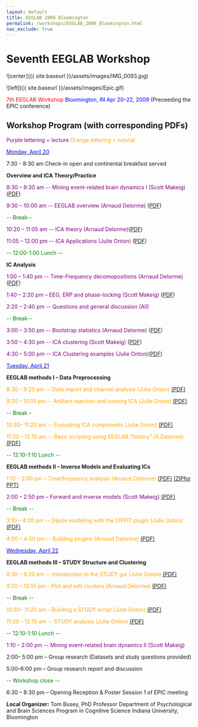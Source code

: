 ```yaml
---
layout: default
title: EEGLAB 2009 Bloomington
permalink: /workshops/EEGLAB_2009_Bloomington.html
nav_exclude: true
---
```


Seventh EEGLAB Workshop
=======================

![center]({{ site.baseurl }}/assets/images/IMG_0093.jpg)

![left]({{ site.baseurl }}/assets/images/Epic.gif) 

<span style="color: red">7th EEGLAB Workshop</span>
<font color=blue>Bloomington, IN
Apr 20–22, 2009</font>
(Preceeding the EPIC conference)


Workshop Program (with corresponding PDFs)
------------------------------------------

<span style="color: purple">Purple lettering = lecture</span>
<span style="color: orange">Orange lettering = tutorial</span>

<u><span style="color: blue">Monday, April 20</span></u>


7:30 - 8:30 am Check-in open and continental breakfast served

**Overview and ICA Theory/Practice**

<span style="color: purple"> 8:30 – 9:30 am -- Mining event-related brain dynamics I (Scott Makeig)</span>([PDF](https://sccn.ucsd.edu/githubwiki/files/eeglab_intro.pdf))

<span style="color: purple"> 9:30 – 10:00 am -- EEGLAB overview (Arnaud Delorme) </span> ([PDF](https://sccn.ucsd.edu/githubwiki/files/lecture_eeglaboverview.pdf))

<font color = green>-- Break--</font>

<span style="color: purple"> 10:20 – 11:05 am -- ICA theory (Arnaud Delorme)</span>([PDF](https://sccn.ucsd.edu/githubwiki/files/ica_indiana.pdf))

<span style="color: purple"> 11:05 – 12:00 pm -- ICA Applications (Julie Onton) </span>
([PDF](https://sccn.ucsd.edu/githubwiki/files/ica_application.pdf))



<font color = green>-- 12:00-1:00 Lunch --</font>

**IC Analysis**


<span style="color: purple">1:00 – 1:40 pm -- Time-Frequency decomopositions (Arnaud Delorme) </span>
([PDF](https://sccn.ucsd.edu/githubwiki/files/lecture_timefreq.pdf))

<span style="color: purple">1:40 – 2:20 pm – EEG, ERP and phase-locking (Scott Makeig)</span>
([PDF](https://sccn.ucsd.edu/githubwiki/files/indiana_phaselocking.pdf))

<span style="color: purple">2:20 – 2:40 pm -- Questions and general discussion (All)</span>


<font color = green>-- Break--</font>

<span style="color: purple">3:00 – 3:50 pm -- Bootstrap statistics (Arnaud
Delorme) ([PDF](https://sccn.ucsd.edu/githubwiki/files/lecture_statistics.pdf)) </span>

<span style="color: purple">3:50 – 4:30 pm -- ICA clustering (Scott Makeig)</span>
([PDF](https://sccn.ucsd.edu/githubwiki/files/eeglab_indiana_clustering.pdf))

<span style="color: purple">4:30 – 5:00 pm -- ICA Clustering examples (Julie Onton)</span>([PDF](https://sccn.ucsd.edu/githubwiki/files/clusteringexamples.pdf))

<u><span style="color: blue">Tuesday, April 21</span></u>

**EEGLAB methods I – Data Preprocessing**




<span style="color: orange">8:30 – 9:20 am -- Data import and channel analysis (Julie Onton)</span>
[(PDF)](https://sccn.ucsd.edu/githubwiki/files/practicum_1_data_import.pdf)

<span style="color: orange">9:20 – 10:10 pm -- Artifact rejection and running ICA (Julie Onton)</span>
[(PDF)](https://sccn.ucsd.edu/githubwiki/files/practicum_2_preprocess_ica.pdf)

<span style="color: green">-- Break –</span>

<span style="color: orange">10:30– 11:20 am -- Evaluating ICA components (Julie Onton)</span>
[(PDF)](https://sccn.ucsd.edu/githubwiki/files/practicum_3_evaluateics.pdf)

<span style="color: orange">11:20 – 12:10 am -- Basic scripting using EEGLAB “history”
(A.Delorme)</span> [(PDF)](https://sccn.ucsd.edu/githubwiki/files/practicum_scripting.pdf)

<span style="color: green">-- 12:10-1:10 Lunch --</span>

**EEGLAB methods II – Inverse Models and Evaluating ICs**


<font color = orange>1:10 – 2:00 pm – Time/frequency analysis (Arnaud
Delorme)</font> [(PDF)](https://sccn.ucsd.edu/githubwiki/files/practicum_timefreq.pdf) [(ZIPfor PPT)](https://sccn.ucsd.edu/githubwiki/files/lecture_timefreq.zip)

<font color = purple>2:00 – 2:50 pm – Forward and inverse models (Scott
Makeig)</font> [(PDF)](https://sccn.ucsd.edu/githubwiki/files/dipfit_theory_indiana.pdf)

<font color = green>-- Break -- </font>

<font color = orange>3:10 – 4:00 pm -- Dipole modeling with the DIPFIT
plugin (Julie Onton)</font>
[(PDF)](https://sccn.ucsd.edu/githubwiki/files/practicum_6_dipfitcoreg.pdf)

<font color = orange>4:00 – 4:50 pm -- Building plugins (Arnaud Delorme)</font>
[(PDF)](https://sccn.ucsd.edu/githubwiki/files/eeglab_plugins.pdf)

<u><span style="color: blue">Wednesday, April 22</span></u>


**EEGLAB methods III – STUDY Structure and Clustering**




<span style="color: orange"> 8:30 – 9:20 am -- Introduction to the STUDY gui (Julie Onton)</span>
[(PDF)](https://sccn.ucsd.edu/githubwiki/files/practicum_8_studygui.pdf)

<span style="color: orange">9:20 – 10:10 pm – Plot and edit clusters (Arnaud Delorme)</span>
[(PDF)](https://sccn.ucsd.edu/githubwiki/files/practicum_studyplotedit.pdf)

<span style="color: green">-- Break -- </span>

<span style="color: orange">10:30– 11:20 am – Building a STUDY script (Julie Onton)</span>
[(PDF)](https://sccn.ucsd.edu/githubwiki/files/practicum_10_studyscripting.pdf)

<span style="color: orange">11:20 – 12:10 am -- STUDY analysis (Julie Onton)</span>
[(PDF)](https://sccn.ucsd.edu/githubwiki/files/practicum_11_studyanalysis.pdf)

<span style="color: green">-- 12:10-1:10 Lunch --</span>

<font color=purple>1:10 – 2:00 pm -- Mining event-related brain dynamics
II (Scott Makeig)</font>

2:00– 5:00 pm – Group research (Datasets and study questions provided)

5:00–6:00 pm – Group research report and discussion



<span style="color: green">-- Workshop close --</span>

6:30 – 8:30 pm – Opening Reception & Poster Session 1 of EPIC meeting

**Local Organizer:** Tom Busey, PhD Professor Department of
Psychological and Brain Sciences Program in Cognitive Science Indiana
University, Bloomington

